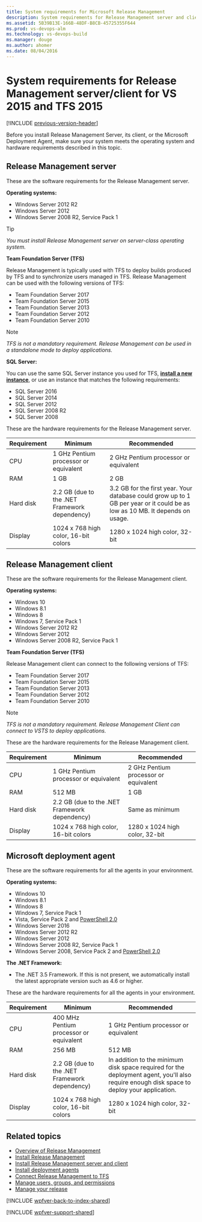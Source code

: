 ```yaml
---
title: System requirements for Microsoft Release Management
description: System requirements for Release Management server and client for VS 2015 and TFS 2015
ms.assetid: 5B39B13E-166B-48DF-B8CB-45725355F644
ms.prod: vs-devops-alm
ms.technology: vs-devops-build
ms.manager: douge
ms.author: ahomer
ms.date: 08/04/2016
---
```


# System requirements for Release Management server/client for VS 2015 and TFS 2015

[!INCLUDE [previous-version-header](../../_shared/previous-version-header.md)]

Before you install Release Management Server, its client, or the Microsoft 
Deployment Agent, make sure your system meets the operating system and 
hardware requirements described in this topic.

## Release Management server

These are the software requirements for the Release Management server. 

**Operating systems:**

* Windows Server 2012 R2
* Windows Server 2012
* Windows Server 2008 R2, Service Pack 1 

> [!TIP]
> _You must install Release Management server on server-class 
> operating system._
 
**Team Foundation Server (TFS)** 

Release Management is typically used with TFS to deploy builds produced by 
TFS and to synchronize users managed in TFS. Release Management can be used 
with the following versions of TFS:

* Team Foundation Server 2017
* Team Foundation Server 2015
* Team Foundation Server 2013
* Team Foundation Server 2012
* Team Foundation Server 2010

> [!NOTE]
> _TFS is not a mandatory requirement. Release Management can be 
> used in a standalone mode to deploy applications._

**SQL Server:** 

You can use the same SQL Server instance you used for TFS, 
**[install a new instance](../../../../../tfs-server/install/sql-server/install-sql-server.md)**, 
or use an instance that matches the following requirements: 

* SQL Server 2016 
* SQL Server 2014 
* SQL Server 2012
* SQL Server 2008 R2
* SQL Server 2008

These are the hardware requirements for the Release Management server.

| **Requirement** | **Minimum** | **Recommended** |
| --------------- | ----------- | --------------- |
| CPU | 1 GHz Pentium processor or equivalent | 2 GHz Pentium processor or equivalent |
| RAM | 1 GB | 2 GB |
| Hard disk | 2.2 GB (due to the .NET Framework dependency) | 3.2 GB for the first year. Your database could grow up to 1 GB per year or it could be as low as 10 MB. It depends on usage. |
| Display | 1024 x 768 high color, 16-bit colors | 1280 x 1024 high color, 32-bit | 

## Release Management client
 
These are the software requirements for the Release Management client.

**Operating systems:** 

* Windows 10
* Windows 8.1
* Windows 8
* Windows 7, Service Pack 1 
* Windows Server 2012 R2
* Windows Server 2012
* Windows Server 2008 R2, Service Pack 1 

**Team Foundation Server (TFS)** 

Release Management client can connect to the following versions of TFS:

* Team Foundation Server 2017
* Team Foundation Server 2015
* Team Foundation Server 2013
* Team Foundation Server 2012
* Team Foundation Server 2010

> [!NOTE]
> _TFS is not a mandatory requirement. Release Management Client 
> can connect to VSTS to deploy applications._

These are the hardware requirements for the Release Management client.

| **Requirement** | **Minimum** | **Recommended** |
| --------------- | ----------- | --------------- |
| CPU | 1 GHz Pentium processor or equivalent | 2 GHz Pentium processor or equivalent |
| RAM | 512 MB | 1 GB |
| Hard disk | 2.2 GB (due to the .NET Framework dependency) | Same as minimum |
| Display | 1024 x 768 high color, 16-bit colors | 1280 x 1024 high color, 32-bit | 

## Microsoft deployment agent
  
These are the software requirements for all the agents in your environment.

**Operating systems:** 

* Windows 10
* Windows 8.1
* Windows 8
* Windows 7, Service Pack 1
* Vista, Service Pack 2 and [PowerShell 2.0](https://www.microsoft.com/download/details.aspx?id=9864) 
* Windows Server 2016
* Windows Server 2012 R2
* Windows Server 2012
* Windows Server 2008 R2, Service Pack 1 
* Windows Server 2008, Service Pack 2 and [PowerShell 2.0](http://support.microsoft.com/kb/968930)

**The .NET Framework:**

* The .NET 3.5 Framework. If this is not present, we automatically install 
  the latest appropriate version such as 4.6 or higher.

These are the hardware requirements for all the agents in your environment.

| **Requirement** | **Minimum** | **Recommended** |
| --------------- | ----------- | --------------- |
| CPU | 400 MHz Pentium processor or equivalent | 1 GHz Pentium processor or equivalent |
| RAM | 256 MB | 512 MB |
| Hard disk | 2.2 GB (due to the .NET Framework dependency) | In addition to the minimum disk space required for the deployment agent, you'll also require enough disk space to deploy your application. |
| Display | 1024 x 768 high color, 16-bit colors | 1280 x 1024 high color, 32-bit | 

## Related topics

* [Overview of Release Management](../release-management-overview.md)
* [Install Release Management](../install-release-management.md)
* [Install Release Management server and client](install-server-and-client.md)
* [Install deployment agents](install-deployment-agent.md)
* [Connect Release Management to TFS](connect-to-tfs.md)
* [Manage users, groups, and permissions](../add-users-and-groups.md)
* [Manage your release](../manage-your-release.md) 
 
[!INCLUDE [wpfver-back-to-index-shared](../../_shared/wpfver-back-to-index-shared.md)]
 
[!INCLUDE [wpfver-support-shared](../../_shared/wpfver-support-shared.md)]
